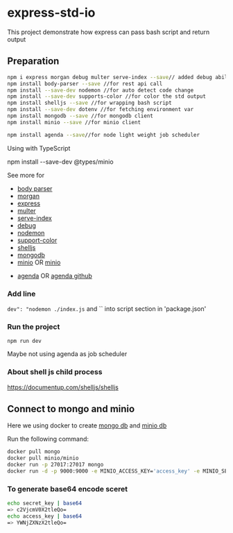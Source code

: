 # express-std-io

This project demonstrate how express can pass bash script and return output

## Preparation

```bash
npm i express morgan debug multer serve-index --save// added debug ability
npm install body-parser --save //for rest api call
npm install --save-dev nodemon //for auto detect code change
npm install --save-dev supports-color //for color the std output
npm install shelljs --save //for wrapping bash script
npm install --save-dev dotenv //for fetching environment var
npm install mongodb --save //for mongodb client
npm install minio --save //for minio client

npm install agenda --save//for node light weight job scheduler


```

Using with TypeScript

npm install --save-dev @types/minio

See more for

- [body parser](https://www.npmjs.com/package/body-parser)
- [morgan](https://www.npmjs.com/package/morgan)
- [express](https://www.npmjs.com/package/express)
- [multer](https://www.npmjs.com/package/multer)
- [serve-index](https://www.npmjs.com/package/serve-index)
- [debug](https://www.npmjs.com/package/debug)
- [nodemon](https://www.npmjs.com/package/nodemon)
- [support-color](https://www.npmjs.com/package/supports-color)
- [shelljs](https://www.npmjs.com/package/shelljs)
- [mongodb](https://www.npmjs.com/package/minio)
- [minio](https://www.npmjs.com/package/mongodb) OR [minio](https://github.com/minio/minio-js)

* [agenda](https://www.npmjs.com/package/agenda) OR [agenda github](https://github.com/agenda/agenda#agenda-events)

### Add line

`dev": "nodemon ./index.js` and `` into script section in 'package.json'

### Run the project

`npm run dev`

Maybe not using agenda as job scheduler

### About shell js child process

https://documentup.com/shelljs/shelljs

## Connect to mongo and minio

Here we using docker to create [mongo db](https://docs.mongodb.com) and [minio db](https://docs.min.io/docs/minio-quickstart-guide.html)

Run the following command:

```bash
docker pull mongo
docker pull minio/minio
docker run -p 27017:27017 mongo
docker run -d -p 9000:9000 -e MINIO_ACCESS_KEY='access_key' -e MINIO_SECRET_KEY='secret_key' minio/minio server /data
```

### To generate base64 encode sceret

```bash
echo secret_key | base64
=> c2VjcmV0X2tleQo=
echo access_key | base64
=> YWNjZXNzX2tleQo=


```
